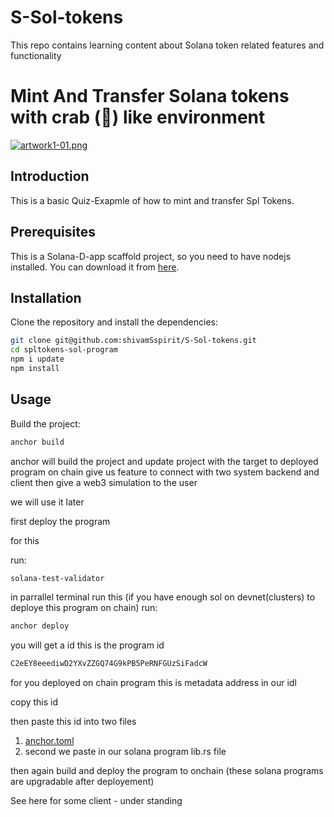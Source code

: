 # S-Sol-tokens
This repo contains learning content about Solana token related features and functionality

# Mint And Transfer Solana tokens with crab (🦀) like environment

[![artwork1-01.png](https://i.postimg.cc/vBrFS4hg/artwork1-01.png)](https://postimg.cc/MMpFnKhq)

## Introduction

This is a basic Quiz-Exapmle of how to mint and transfer Spl Tokens.

## Prerequisites

This is a Solana-D-app scaffold project, so you need to have nodejs installed. You can download it from [here](https://nodejs.org/en/download/).

## Installation

Clone the repository and install the dependencies:

```bash
git clone git@github.com:shivamSspirit/S-Sol-tokens.git
cd spltokens-sol-program
npm i update
npm install
```

## Usage

Build the project:

```bash
anchor build
```

anchor will build the project and update project with the target to deployed program on chain
give us feature to connect with two system backend and client then give a web3 simulation to the user

we will use it later 

first deploy the program 

for this 

run:

```bash
solana-test-validator
```

in parrallel terminal
run this (if you have enough sol on devnet(clusters) to deploye this program on chain)
run:

```bash
anchor deploy
```

you will get a id 
this is the program id 

```bash
C2eEY8eeediwD2YXvZZGQ74G9kPB5PeRNFGUzSiFadcW
```

for you deployed on chain program 
this is metadata address in our idl 

copy this id 

then paste this id into two files

1. [anchor.toml](https://vscode.dev/github/shivamSspirit/S-Sol-tokens/blob/main/spltokens-sol-program/Anchor.toml)
2. second we paste in our solana program lib.rs file

then again build and deploy the program to onchain 
(these solana programs are upgradable after deployement)

See here for some client - under standing 
